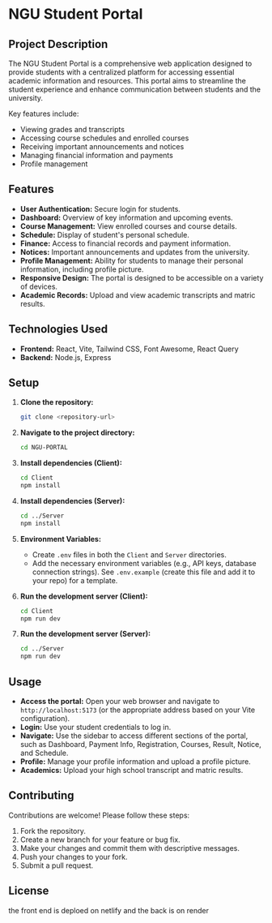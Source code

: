 # NGU Student Portal

## Project Description

The NGU Student Portal is a comprehensive web application designed to provide students with a centralized platform for accessing essential academic information and resources. This portal aims to streamline the student experience and enhance communication between students and the university.

Key features include:

*   Viewing grades and transcripts
*   Accessing course schedules and enrolled courses
*   Receiving important announcements and notices
*   Managing financial information and payments
*   Profile management

## Features

*   **User Authentication:** Secure login for students.
*   **Dashboard:** Overview of key information and upcoming events.
*   **Course Management:** View enrolled courses and course details.
*   **Schedule:** Display of student's personal schedule.
*   **Finance:** Access to financial records and payment information.
*   **Notices:** Important announcements and updates from the university.
*   **Profile Management:** Ability for students to manage their personal information, including profile picture.
*   **Responsive Design:** The portal is designed to be accessible on a variety of devices.
*   **Academic Records:** Upload and view academic transcripts and matric results.

## Technologies Used

*   **Frontend:** React, Vite, Tailwind CSS, Font Awesome, React Query
*   **Backend:** Node.js, Express

## Setup

1.  **Clone the repository:**

    ```bash
    git clone <repository-url>
    ```

2.  **Navigate to the project directory:**

    ```bash
    cd NGU-PORTAL
    ```

3.  **Install dependencies (Client):**

    ```bash
    cd Client
    npm install
    ```

4.  **Install dependencies (Server):**

    ```bash
    cd ../Server
    npm install
    ```

5.  **Environment Variables:**

    *   Create `.env` files in both the `Client` and `Server` directories.
    *   Add the necessary environment variables (e.g., API keys, database connection strings). See `.env.example` (create this file and add it to your repo) for a template.

6.  **Run the development server (Client):**

    ```bash
    cd Client
    npm run dev
    ```

7.  **Run the development server (Server):**

    ```bash
    cd ../Server
    npm run dev
    ```

## Usage

*   **Access the portal:** Open your web browser and navigate to `http://localhost:5173` (or the appropriate address based on your Vite configuration).
*   **Login:** Use your student credentials to log in.
*   **Navigate:** Use the sidebar to access different sections of the portal, such as Dashboard, Payment Info, Registration, Courses, Result, Notice, and Schedule.
*   **Profile:** Manage your profile information and upload a profile picture.
*   **Academics:** Upload your high school transcript and matric results.

## Contributing

Contributions are welcome! Please follow these steps:

1.  Fork the repository.
2.  Create a new branch for your feature or bug fix.
3.  Make your changes and commit them with descriptive messages.
4.  Push your changes to your fork.
5.  Submit a pull request.

## License

the front end is deploed on netlify and the back is on render
